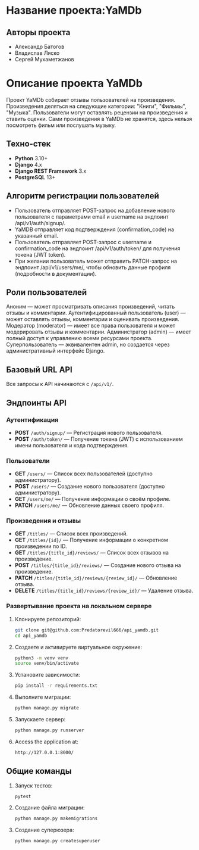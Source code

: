# Название проекта:YaMDb

## Авторы проекта
- Александр Батогов
- Владислав Ляско
- Сергей Мухаметжанов

# Описание проекта YaMDb
Проект YaMDb собирает отзывы пользователей на произведения. Произведения деляться на следующие категории: "Книги", "Фильмы", "Музыка". 
Пользователи могут оставлять рецензии на произведения и ставить оценки.
Сами произведения в YaMDb не хранятся, здесь нельзя посмотреть фильм или послушать музыку.

## Техно-стек
- **Python** 3.10+
- **Django** 4.x
- **Django REST Framework** 3.x
- **PostgreSQL** 13+

## Алгоритм регистрации пользователей
- Пользователь отправляет POST-запрос на добавление нового пользователя с параметрами email и username на эндпоинт /api/v1/auth/signup/.
- YaMDB отправляет код подтверждения (confirmation_code) на указанный email.
- Пользователь отправляет POST-запрос с username и confirmation_code на эндпоинт /api/v1/auth/token/ для получения токена (JWT token).
- При желании пользователь может отправить PATCH-запрос на эндпоинт /api/v1/users/me/, чтобы обновить данные профиля (подробности в документации).

## Роли пользователей
Аноним — может просматривать описания произведений, читать отзывы и комментарии.
Аутентифицированный пользователь (user) — может оставлять отзывы, комментарии и оценивать произведения.
Модератор (moderator) — имеет все права пользователя и может модерировать отзывы и комментарии.
Администратор (admin) — имеет полный доступ к управлению всеми ресурсами проекта.
Суперпользователь — эквивалентен admin, но создается через административный интерфейс Django.

## Базовый URL API
Все запросы к API начинаются с `/api/v1/`.

## Эндпоинты API
### Аутентификация
- **POST** `/auth/signup/` — Регистрация нового пользователя.
- **POST** `/auth/token/` — Получение токена (JWT) с использованием имени пользователя и кода подтверждения.

### Пользователи
- **GET** `/users/` — Список всех пользователей (доступно администратору).
- **POST** `/users/` — Создание нового пользователя (доступно администратору).
- **GET** `/users/me/` — Получение информации о своём профиле.
- **PATCH** `/users/me/` — Обновление данных своего профиля.

### Произведения и отзывы
- **GET** `/titles/` — Список всех произведений.
- **GET** `/titles/{id}/` — Получение информации о конкретном произведении по ID.
- **GET** `/titles/{title_id}/reviews/` — Список всех отзывов на произведение.
- **POST** `/titles/{title_id}/reviews/` — Создание нового отзыва на произведение.
- **PATCH** `/titles/{title_id}/reviews/{review_id}/` — Обновление отзыва.
- **DELETE** `/titles/{title_id}/reviews/{review_id}/` — Удаление отзыва.

### Развертывание проекта на локальном сервере
1. Клонируете репозиторий:
   ```bash
   git clone git@github.com:Predatorevil666/api_yamdb.git
   cd api_yamdb
   ```
2. Создаете и активируете виртуальное окружение:
   ```bash
   python3 -m venv venv
   source venv/bin/activate
   ```

3. Установите зависимости:
   ```bash
   pip install -r requirements.txt
   ```

4. Выполните миграции:
   ```bash
   python manage.py migrate
   ```

5. Запускаете сервер:
   ```bash
   python manage.py runserver
   ```

6. Access the application at:
   ```bash
   http://127.0.0.1:8000/
   ```

## Общие команды
1. Запуск тестов:
   ```bash
   pytest
   ```

2. Создание файла миграции:
   ```bash
   python manage.py makemigrations
   ```

3. Создание суперюзера:
   ```bash
   python manage.py createsuperuser
   ```